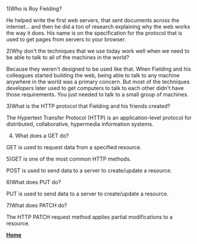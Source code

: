 1)Who is Roy Fielding?

He helped write the first web servers, that sent documents across the internet… and then he did a ton of research explaining why the web works the way it does. His name is on the specification for the protocol that is used to get pages from servers to your browser.

2)Why don’t the techniques that we use today work well when we need to be able to talk to all of the machines in the world?

Because they weren't designed to be used like that. When Fielding and his colleagues started building the web, being able to talk to any machine anywhere in the world was a primary concern. But most of the techniques developers later used to get computers to talk to each other didn't have those requirements. You just needed to talk to a small group of machines.


3)What is the HTTP protocol that Fielding and his friends created?

The Hypertext Transfer Protocol (HTTP) is an application-level protocol for distributed, collaborative, hypermedia information systems.

4) What does a GET do?

GET is used to request data from a specified resource.

5)GET is one of the most common HTTP methods.

POST is used to send data to a server to create/update a resource.

6)What does PUT do?

PUT is used to send data to a server to create/update a resource.

7)What does PATCH do?

The HTTP PATCH request method applies partial modifications to a resource.

[**Home**](https://rushabhjsoni.github.io/reading-notes/)

